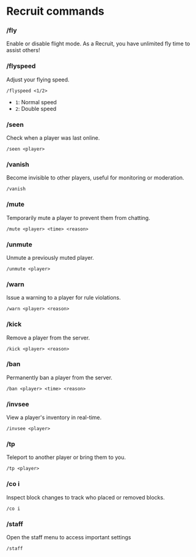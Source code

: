 # Recruit commands

### **/fly**

Enable or disable flight mode. As a Recruit, you have unlimited fly time to assist others!

### **/flyspeed**

Adjust your flying speed.

```
/flyspeed <1/2>
```

* `1`: Normal speed
* `2`: Double speed

### **/seen**

Check when a player was last online.

```
/seen <player>
```

### **/vanish**

Become invisible to other players, useful for monitoring or moderation.

```
/vanish
```

### **/mute**

Temporarily mute a player to prevent them from chatting.

```
/mute <player> <time> <reason>
```

### **/unmute**

Unmute a previously muted player.

```
/unmute <player>
```

### **/warn**

Issue a warning to a player for rule violations.

```
/warn <player> <reason>
```

### **/kick**

Remove a player from the server.

```
/kick <player> <reason>
```

### **/ban**

Permanently ban a player from the server.

```
/ban <player> <time> <reason>
```

### **/invsee**

View a player's inventory in real-time.

```
/invsee <player>
```

### **/tp**

Teleport to another player or bring them to you.

```
/tp <player>
```

### **/co i**

Inspect block changes to track who placed or removed blocks.

```
/co i
```

### **/staff**

Open the staff menu to access important settings

```
/staff
```



